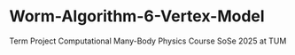 # Worm-Algorithm-6-Vertex-Model
Term Project Computational Many-Body Physics Course SoSe 2025 at TUM
